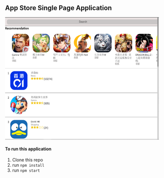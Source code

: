## App Store Single Page Application

<img src='https://github.com/adamkong1995/app_store/blob/master/public/app_store.PNG' height="400px" width="700px" />

#### To run this application
1. Clone this repo
2. run `npm install`
3. run `npm start`